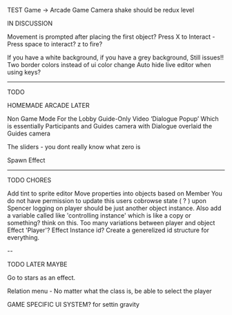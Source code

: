 TEST
Game -> Arcade Game
Camera shake should be redux level

IN DISCUSSION

Movement is prompted after placing the first object?
Press X to Interact - Press space to interact? z to fire?

If you have a white background, if you have a grey background, Still issues!! Two border colors instead of ui color change
Auto hide live editor when using keys?

---
TODO

HOMEMADE ARCADE LATER

Non Game Mode For the Lobby 
	Guide-Only Video
  ‘Dialogue Popup’
  Which is essentially Participants and Guides camera with Dialogue overlaid the Guides camera

The sliders - you dont really know what zero is

Spawn Effect

---
TODO CHORES

Add tint to sprite editor
Move properties into objects based on Member
You do not have permission to update this users cobrowse state ( ? ) upon Spencer logging on 
player should be just another object instance. Also add a variable called like 'controlling instance' which is like a copy or something? think on this. Too many variations between player and object
Effect 'Player'? Effect Instance id? Create a generelized id structure for everything.

-- 

TODO LATER MAYBE

Go to stars as an effect. 

Relation menu - No matter what the class is, be able to select the player

GAME SPECIFIC UI SYSTEM? for settin gravity
